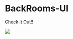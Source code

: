 # BackRooms-UI
[Check It Out!!](https://onepunchman2718.github.io/BackRooms-UI/)


<a href="[https://www.buymeacoffee.com/onepunchman_2718]"><img src="https://img.buymeacoffee.com/button-api/?text=Buy me a coffee&emoji=&slug=AnjishnuSengupta&button_colour=199532&font_colour=ffffff&font_family=Arial&outline_colour=ffffff&coffee_colour=FFDD00" /></a>
